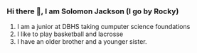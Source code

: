 ### Hi there 👋, I am Solomon Jackson (I go by Rocky)
1. I am a junior at DBHS taking cumputer science foundations
2. I like to play basketball and lacrosse
3. I have an older brother and a younger sister.
<!--
**Solorjackson/solorjackson** is a ✨ _special_ ✨ repository because its `README.md` (this file) appears on your GitHub profile.

Here are some ideas to get you started:

- 🔭 I’m currently working on ...
- 🌱 I’m currently learning ...
- 👯 I’m looking to collaborate on ...
- 🤔 I’m looking for help with ...
- 💬 Ask me about ...
- 📫 How to reach me: ...
- 😄 Pronouns: ...
- ⚡ Fun fact: ...
-->
